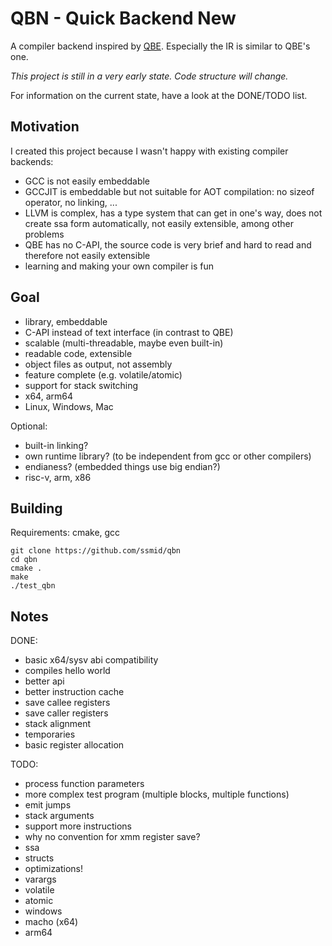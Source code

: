 
# QBN - Quick Backend New

A compiler backend inspired by [QBE](https://c9x.me/compile/). Especially the IR is similar
to QBE's one.

_This project is still in a very early state. Code structure will change._

For information on the current state, have a look at the DONE/TODO list.

## Motivation
I created this project because I wasn't happy with existing compiler backends:
- GCC is not easily embeddable
- GCCJIT is embeddable but not suitable for AOT compilation: no sizeof operator, no linking, ...
- LLVM is complex, has a type system that can get in one's way, does not create ssa form automatically, not easily
extensible, among other problems
- QBE has no C-API, the source code is very brief and hard to read and therefore not easily
extensible
- learning and making your own compiler is fun

## Goal
- library, embeddable
- C-API instead of text interface (in contrast to QBE)
- scalable (multi-threadable, maybe even built-in)
- readable code, extensible
- object files as output, not assembly
- feature complete (e.g. volatile/atomic)
- support for stack switching
- x64, arm64
- Linux, Windows, Mac

Optional:
- built-in linking?
- own runtime library? (to be independent from gcc or other compilers)
- endianess? (embedded things use big endian?)
- risc-v, arm, x86

## Building

Requirements: cmake, gcc

```
git clone https://github.com/ssmid/qbn
cd qbn
cmake .
make
./test_qbn
```

## Notes

DONE:
- basic x64/sysv abi compatibility
- compiles hello world
- better api
- better instruction cache
- save callee registers
- save caller registers
- stack alignment
- temporaries
- basic register allocation

TODO:
- process function parameters
- more complex test program (multiple blocks, multiple functions)
- emit jumps
- stack arguments
- support more instructions
- why no convention for xmm register save?
- ssa
- structs
- optimizations!
- varargs
- volatile
- atomic
- windows
- macho (x64)
- arm64
